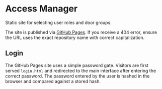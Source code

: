 # Access Manager

Static site for selecting user roles and door groups.

The site is published via [GitHub Pages](https://shakypizza.github.io/AccessManager/). If you receive a 404 error,
 ensure the URL uses the exact repository name with correct capitalization.

## Login

The GitHub Pages site uses a simple password gate. Visitors are first served `login.html` and redirected to the main
interface after entering the correct password. The password entered by the user is hashed in the browser and compared
against a stored hash.
